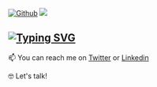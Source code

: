 
[![Github](https://img.shields.io/github/followers/diegoescalonaro?label=Follow&style=social)](https://github.com/diegoescalonaro)
![](https://visitor-badge.laobi.icu/badge?page_id=diegoescalonaro.diegoescalonaro)

<a href="#"><img src="https://readme-typing-svg.demolab.com?font=Consolas&weight=500&pause=1000&color=5F5F5F&width=435&lines=Hello%2C+this+is+%40Diegoescalonaro" alt="Typing SVG" /></a> 
-----




📫 You can reach me on [Twitter](https://twitter.com/Diegoescalonaro) or [Linkedin](https://www.linkedin.com/in/diegoescalona/)

🤓 Let's talk!


<!---
Diegoescalonaro/Diegoescalonaro is a ✨ special ✨ repository because its `README.md` (this file) appears on your GitHub profile.
You can click the Preview link to take a look at your changes.
--->




